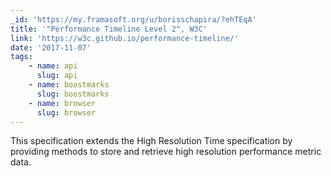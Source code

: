 ```yaml
---
_id: 'https://my.framasoft.org/u/borisschapira/?ehTEqA'
title: '"Performance Timeline Level 2", W3C'
link: 'https://w3c.github.io/performance-timeline/'
date: '2017-11-07'
tags:
    - name: api
      slug: api
    - name: boostmarks
      slug: boostmarks
    - name: browser
      slug: browser
---
```


<div class="markdown"><p>This specification extends the High Resolution Time specification by providing methods to store and retrieve high resolution performance metric data.
</p></div>

